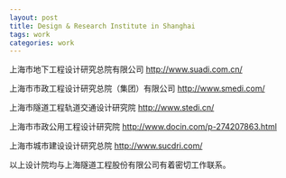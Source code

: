 ```yaml
---
layout: post
title: Design & Research Institute in Shanghai    
tags: work
categories: work
---
```


上海市地下工程设计研究总院有限公司
http://www.suadi.com.cn/

上海市市政工程设计研究总院（集团）有限公司
http://www.smedi.com/

上海市隧道工程轨道交通设计研究院
http://www.stedi.cn/

上海市市政公用工程设计研究院
http://www.docin.com/p-274207863.html

上海市城市建设设计研究总院
http://www.sucdri.com/

以上设计院均与上海隧道工程股份有限公司有着密切工作联系。